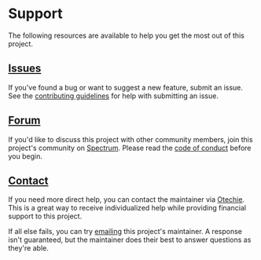 # Support

The following resources are available to help you get the most out of this
project.

## [Issues][]

If you've found a bug or want to suggest a new feature, submit an issue. See the
[contributing guidelines][] for help with submitting an issue.

## [Forum][]

If you'd like to discuss this project with other community members, join this
project's community on [Spectrum][]. Please read the [code of conduct][] before
you begin.

## [Contact][]

If you need more direct help, you can contact the maintainer via [Otechie][].
This is a great way to receive individualized help while providing financial
support to this project.

If all else fails, you can try [emailing][] this project's maintainer. A
response isn't guaranteed, but the maintainer does their best to answer
questions as they're able.

[code of conduct]: https://github.com/mgsisk/remark-lint-config/blob/master/docs/CODE_OF_CONDUCT.md
[contact]: https://otechie.com/mgsisk
[contributing guidelines]: https://github.com/mgsisk/remark-lint-config/blob/master/docs/CONTRIBUTING.md
[emailing]: mailto:me@mgsisk.com
[forum]: https://spectrum.chat/mgsisk/remark-lint-config
[issues]: https://github.com/mgsisk/remark-lint-config/issues
[otechie]: https://otechie.com
[spectrum]: https://spectrum.chat

